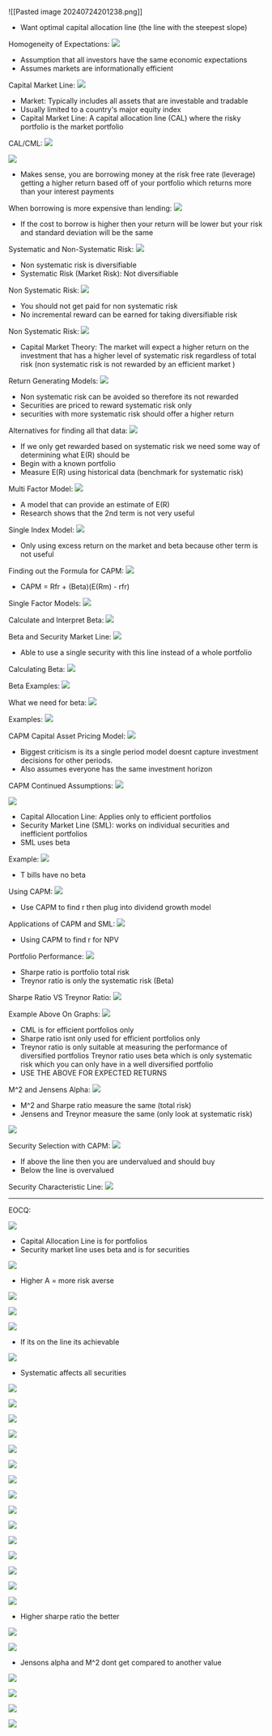 



![[Pasted image 20240724201238.png]]
- Want optimal capital allocation line (the line with the steepest slope)



Homogeneity of Expectations: 
![](https://i.imgur.com/JcKNKzB.png)
- Assumption that all investors have the same economic expectations
- Assumes markets are informationally efficient 


Capital Market Line:
![](https://i.imgur.com/NnTz6vf.png)
- Market: Typically includes all assets that are investable and tradable 
- Usually limited to a country's major equity index
- Capital Market Line: A capital allocation line (CAL) where the risky portfolio is the market portfolio 




CAL/CML:
![](https://i.imgur.com/GUAJj10.png)




![](https://i.imgur.com/9ekGbjT.png)
- Makes sense, you are borrowing money at the risk free rate (leverage) getting a higher return based off of your portfolio which returns more than your interest payments



When borrowing is more expensive than lending:
![](https://i.imgur.com/tDEtKBU.png)
- If the cost to borrow is higher then your return will be lower but your risk and standard deviation will be the same



Systematic and Non-Systematic Risk:
![](https://i.imgur.com/zO0TXLd.png)
- Non systematic risk is diversifiable
- Systematic Risk (Market Risk): Not diversifiable



Non Systematic Risk:
![](https://i.imgur.com/NTFPqDQ.png)
- You should not get paid for non systematic risk
- No incremental reward can be earned for taking diversifiable risk


Non Systematic Risk:
![](https://i.imgur.com/xh0n20z.png)
- Capital Market Theory: The market will expect a higher return on the investment that has a higher level of systematic risk regardless of total risk (non systematic risk is not rewarded by an efficient market )



Return Generating Models:
![](https://i.imgur.com/poLS7eV.png)
- Non systematic risk can be avoided so therefore its not rewarded 
- Securities are priced to reward systematic risk only
- securities with more systematic risk should offer a higher return




Alternatives for finding all that data:
![](https://i.imgur.com/cqYw2Ly.png)
- If we only get rewarded based on systematic risk we need some way of determining what E(R) should be 
- Begin with a known portfolio 
- Measure E(R) using historical data (benchmark for systematic risk)



Multi Factor Model:
![](https://i.imgur.com/PCrdSuh.png)
- A model that can provide an estimate of E(R)
- Research shows that the 2nd term is not very useful


Single Index Model:
![](https://i.imgur.com/xE5J1fU.png)
- Only using excess return on the market and beta because other term is not useful


Finding out the Formula for CAPM:
![](https://i.imgur.com/HN4dsef.png)
- CAPM = Rfr + (Beta)(E(Rm) - rfr)


Single Factor Models:
![](https://i.imgur.com/jiLBpRq.png)


Calculate and Interpret Beta:
![](https://i.imgur.com/6ipVQtG.png)


Beta and Security Market Line:
![](https://i.imgur.com/ydcSJMw.png)
- Able to use a single security with this line instead of a whole portfolio 


Calculating Beta:
![](https://i.imgur.com/Q2VFI2d.png)



Beta Examples:
![](https://i.imgur.com/yJbbrsS.png)



What we need for beta:
![](https://i.imgur.com/8KM0Q6x.png)



Examples:
![](https://i.imgur.com/q939KKI.png)




CAPM Capital Asset Pricing Model:
![](https://i.imgur.com/KedirAk.png)
- Biggest criticism is its a single period model doesnt capture investment decisions for other periods.
- Also assumes everyone has the same investment horizon


CAPM Continued Assumptions:
![](https://i.imgur.com/Ma1f3hn.png)


![](https://i.imgur.com/n7QXOgK.png)
- Capital Allocation Line: Applies only to efficient portfolios
- Security Market Line (SML):  works on individual securities and inefficient portfolios 
- SML uses beta


Example:
![](https://i.imgur.com/z9fQUqJ.png)
- T bills have no beta



Using CAPM:
![](https://i.imgur.com/gbXJL4x.png)
- Use CAPM to find r then plug into dividend growth model


Applications of CAPM and SML:
![](https://i.imgur.com/r7UeQYg.png)
- Using CAPM to find r for NPV


Portfolio Performance:
![](https://i.imgur.com/wpYHUdM.png)
- Sharpe ratio is portfolio total risk
- Treynor ratio is only the systematic risk (Beta)

Sharpe Ratio VS Treynor Ratio:
![](https://i.imgur.com/ZpqgFF3.png)


Example Above On Graphs:
![](https://i.imgur.com/aNiK6JI.png)
- CML is for efficient portfolios only
- Sharpe ratio isnt only used for efficient portfolios only
- Treynor ratio is only suitable at measuring the performance of diversified portfolios
  Treynor ratio uses beta which is only systematic risk which you can only have in a well diversified portfolio
- USE THE ABOVE FOR EXPECTED RETURNS


M^2 and Jensens Alpha:
![](https://i.imgur.com/1X8WVPq.png)
- M^2 and Sharpe ratio measure the same (total risk)
- Jensens and Treynor measure the same (only look at systematic risk)


![](https://i.imgur.com/YRyFDfl.png)


Security Selection with CAPM:
![](https://i.imgur.com/LX9GdlH.png)
- If above the line then you are undervalued and should buy
- Below the line is overvalued


Security Characteristic Line:
![](https://i.imgur.com/5xgdbnC.png)


___
EOCQ:


![](https://i.imgur.com/P9HZOoE.png)
- Capital Allocation Line is for portfolios 
- Security market line uses beta and is for securities 


![](https://i.imgur.com/s9G1Pbn.png)
- Higher A = more risk averse


![](https://i.imgur.com/VBAcPwb.png)


![](https://i.imgur.com/q8d6Kxo.png)



![](https://i.imgur.com/qAjISMg.png)
- If its on the line its achievable 


![](https://i.imgur.com/PouLchk.png)
- Systematic affects all securities 




![](https://i.imgur.com/QSDGVCh.png)



![](https://i.imgur.com/3DxxTza.png)



![](https://i.imgur.com/Eps575H.png)


![](https://i.imgur.com/AGOj5xG.png)


![](https://i.imgur.com/UizJjUP.png)


![](https://i.imgur.com/G3C35Ai.png)


![](https://i.imgur.com/ftCilWp.png)


![](https://i.imgur.com/DFakpyq.png)


![](https://i.imgur.com/nrIrvuT.png)


![](https://i.imgur.com/m9rpTyA.png)


![](https://i.imgur.com/3skpLgV.png)


![](https://i.imgur.com/I39YF4P.png)


![](https://i.imgur.com/6vpNcFu.png)


![](https://i.imgur.com/iLgXBG0.png)


![](https://i.imgur.com/SGwZJsE.png)
- Higher sharpe ratio the better


![](https://i.imgur.com/qmEnftB.png)


![](https://i.imgur.com/wHyinQr.png)
- Jensons alpha and M^2 dont get compared to another value



![](https://i.imgur.com/7RPjmeq.png)



![](https://i.imgur.com/qE6Ti5y.png)


![](https://i.imgur.com/yy8TaXI.png)


![](https://i.imgur.com/c0imTaC.png)



